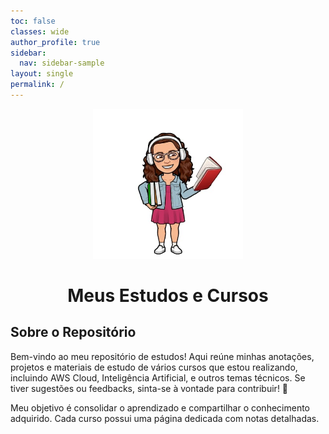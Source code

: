 ```yaml
---
toc: false
classes: wide
author_profile: true
sidebar:
  nav: sidebar-sample
layout: single
permalink: /
---
```


<p align="center">
    <img src="img/deby_estudar.jpeg" alt="Minha Caricatura" style="width: 240px;">
</p>

<h1 align="center">
   
Meus Estudos e Cursos

</h1>

## Sobre o Repositório

Bem-vindo ao meu repositório de estudos! Aqui reúne minhas anotações, projetos e materiais de estudo de vários cursos que estou realizando, incluindo AWS Cloud, Inteligência Artificial, e outros temas técnicos. Se tiver sugestões ou feedbacks, sinta-se à vontade para contribuir! 💖

Meu objetivo é consolidar o aprendizado e compartilhar o conhecimento adquirido. Cada curso possui uma página dedicada com notas detalhadas.
